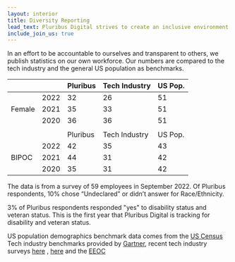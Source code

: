 ```yaml
---
layout: interior
title: Diversity Reporting
lead_text: Pluribus Digital strives to create an inclusive environment for all people in order to build a diverse and talented workforce.
include_join_us: true
---
```


 In an effort to be accountable to ourselves and transparent to others, we publish statistics on our own workforce. Our numbers are compared to the tech industry and the general US population as benchmarks.

|        |      |        Pluribus | Tech Industry | US Pop. |
|--------|------|-----------------|---------------|---------|
|        | 2022 |        32       | 26            | 51      |
| Female | 2021 |        35       | 33            | 51      |
|        | 2020 | 36              | 36            | 51      |
|        |      |                 |               |         |
|        |      |        Pluribus | Tech Industry | US Pop. |
|        | 2022 | 42              | 35            | 43      |
| BIPOC  | 2021 | 44              | 31            | 42      |
|        | 2020 | 35              | 31            | 42      |


The data is from a survey of 59 employees in September 2022. Of Pluribus respondents, 10% chose “Undeclared” or didn’t answer for Race/Ethnicity.

3% of Pluribus respondents responded "yes" to disability status and veteran status. This is the first year that Pluribus Digital is tracking for disability and veteran status.

US population demographics benchmark data comes from the [US Census](https://www.census.gov/quickfacts/fact/table/US/PST045221) Tech industry benchmarks provided by [Gartner](https://www.gartner.com/en/articles/how-women-in-it-are-championing-change), recent tech industry surveys [here](https://explodingtopics.com/blog/women-in-tech#women-in-tech-stats) , [here](https://www.zippia.com/advice/diversity-in-high-tech-statistics/#:~:text=White%20workers%20make%20up%20a,Black%20employees%20make%20up%207%25) and the [EEOC](
https://www.eeoc.gov/special-report/diversity-high-tech)
